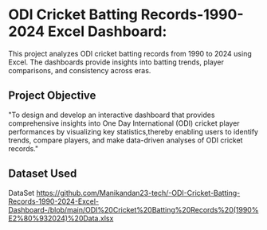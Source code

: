 # ODI Cricket Batting Records-1990-2024 Excel Dashboard:
This project analyzes ODI cricket batting records from 1990 to 2024 using Excel. The dashboards provide insights into batting trends, player comparisons, and consistency across eras.
## Project Objective
"To design and develop an interactive dashboard that provides comprehensive insights into One Day International (ODI) cricket player performances by visualizing key statistics,thereby enabling users to identify trends, compare players, and make data-driven analyses of ODI cricket records."
## Dataset Used
<a> DataSet <href> https://github.com/Manikandan23-tech/-ODI-Cricket-Batting-Records-1990-2024-Excel-Dashboard-/blob/main/ODI%20Cricket%20Batting%20Records%20(1990%E2%80%932024)%20Data.xlsx </href>
